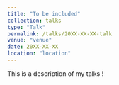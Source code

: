 ```yaml
---
title: "To be included"
collection: talks
type: "Talk"
permalink: /talks/20XX-XX-XX-talk
venue: "venue"
date: 20XX-XX-XX
location: "location"
---
```


This is a description of my talks !
